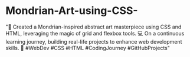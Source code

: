 # Mondrian-Art-using-CSS-
"🎨 Created a Mondrian-inspired abstract art masterpiece using CSS and HTML, leveraging the magic of grid and flexbox tools. 💻 On a continuous learning journey, building real-life projects to enhance web development skills. 🚀 #WebDev #CSS #HTML #CodingJourney #GitHubProjects"
